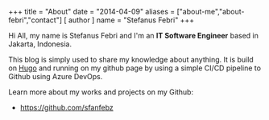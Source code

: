+++
title = "About"
date = "2014-04-09"
aliases = ["about-me","about-febri","contact"]
[ author ]
  name = "Stefanus Febri"
+++

Hi All, my name is Stefanus Febri and I'm an **IT Software Engineer** based in Jakarta, Indonesia.

This blog is simply used to share my knowledge about anything.
It is build on [Hugo](https://github.com/gohugoio) and running on my github page by using a simple CI/CD pipeline to Github using Azure DevOps.

Learn more about my works and projects on my Github:
* https://github.com/sfanfebz

